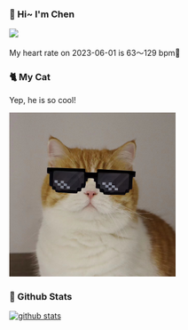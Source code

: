 ### 👋 Hi~ I'm Chen 

![](https://komarev.com/ghpvc/?username=z1cheng&style=flat)

My heart rate on 2023-06-01 is 63～129 bpm💖

### 🐈 My Cat
Yep, he is so cool!

<img src="/images/mycat.jpg" width="300px" />

### 🧐 Github Stats
[![github stats](https://github-readme-stats.vercel.app/api?username=z1cheng&show_icons=true&theme=default)](https://github.com/anuraghazra/github-readme-stats)

